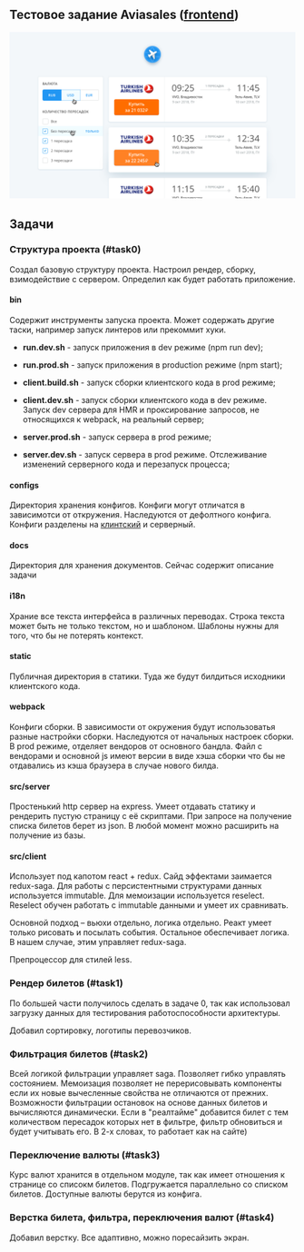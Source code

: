 ## Тестовое задание Aviasales ([frontend](https://aviasales.recruitee.com/o/frontend-developer-js-coffeescript-react%C2%A0redux--aviasalesru))

![](./docs/search_preview.png?raw=true "")

## Задачи

### Структура проекта (#task0)
Создал базовую структуру проекта. Настроил рендер, сборку, взимодействие с сервером. Определил как будет работать приложение.


#### bin
Содержит инструменты запуска проекта. Может содержать другие таски, например запуск линтеров или прекоммит хуки.

* **run.dev.sh** - запуск приложения в dev режиме (npm run dev);
* **run.prod.sh** - запуск приложения в production режиме (npm start);

* **client.build.sh** - запуск сборки клиентского кода в prod режиме;
* **client.dev.sh** - запуск сборки клиентского кода в dev режиме. Запуск dev сервера для HMR и проксирование запросов, не относящихся к webpack, на реальный сервер;

* **server.prod.sh** - запуск сервера в prod режиме;
* **server.dev.sh** - запуск сервера в prod режиме. Отслеживание изменений серверного кода и перезапуск процесса;

#### configs
Директория хранения конфигов. Конфиги могут отличатся в зависимотси от откружения. Наследуются от дефолтного конфига.
Конфиги разделены на [клинтский](./config/client/README.md) и серверный.


#### docs
Директория для хранения документов. Сейчас содержит описание задачи

#### i18n
Храние все текста интерфейса в различных переводах. Строка текста может быть не только текстом, но и шаблоном. Шаблоны нужны для того, что бы не потерять контекст.

#### static
Публичная директория в статики. Туда же будут билдиться исходники клиентского кода.

#### webpack
Конфиги сборки. В зависимости от окружения будут использоватья разные настройки сборки. Наследуются от начальных настроек сборки.
В prod режиме, отделяет вендоров от основного бандла. Файл с вендорами и основной js имеют версии в виде хэша сборки что бы не отдавались из кэша браузера в случае нового билда.

#### src/server
Простенький http сервер на express. Умеет отдавать статику и рендерить пустую страницу с её скриптами.
При запросе на получение списка билетов берет из json. В любой момент можно расширить на получение из базы.

#### src/client
Использует под капотом react + redux. Сайд эффектами заимается redux-saga.
Для работы с персистентными структурами данных используется immutable. Для мемоизации используется reselect.
Reselect обучен работать с immutable данными и умеет их сравнивать.

Основной подход – вьюхи отдельно, логика отдельно. Реакт умеет только рисовать и посылать события.
Остальное обеспечивает логика. В нашем случае, этим управляет redux-saga.

Препроцессор для стилей less.

### Рендер билетов (#task1)
По большей части получилось сделать в задаче 0, так как использовал загрузку данных
для тестирования работоспособности архитектуры.

Добавил сортировку, логотипы перевозчиков.


### Фильтрация билетов (#task2)
Всей логикой фильтрации управляет saga. Позволяет гибко управлять состоянием.
Мемоизация позволяет не перерисовывать компоненты если их новые вычесленные свойства не отличаются от прежних.
Возможности фильтрации остановок на основе данных билетов и вычисляются динамически.
Если в "реалтайме" добавится билет с тем количеством пересадок которых нет в фильтре, фильтр обновиться и будет учитывать его.
В 2-х словах, то работает как на сайте)


### Переключение валюты (#task3)
Курс валют хранится в отдельном модуле, так как имеет отношения к странице со списокм билетов.
Подгружается параллельно со списком билетов. Доступные валюты берутся из конфига.


### Верстка билета, фильтра, переключения валют (#task4)
Добавил верстку. Все адаптивно, можно поресайзить экран.
